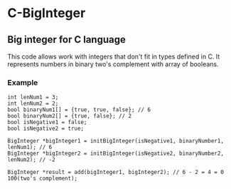 # C-BigInteger
## Big integer for C language
This code allows work with integers that don't fit in types defined in C. It represents numbers in binary two's complement with array of booleans.

### Example
  ```
  int lenNum1 = 3;
  int lenNum2 = 2;
  bool binaryNum1[] = {true, true, false}; // 6
  bool binaryNum2[] = {true, false}; // 2
  bool isNegative1 = false;
  bool isNegative2 = true;
  
  BigInteger *bigInteger1 = initBigInteger(isNegative1, binaryNumber1, lenNum1); // 6
  BigInteger *bigInteger2 = initBigInteger(isNegative2, binaryNumber2, lenNum2); // -2
  
  BigInteger *result = add(bigInteger1, bigInteger2); // 6 - 2 = 4 = 0 100(two's complement);
  ```
